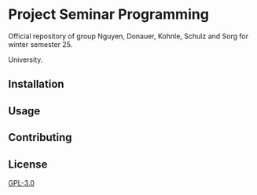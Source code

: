 # Project Seminar Programming

Official repository of group Nguyen, Donauer, Kohnle, Schulz and Sorg for winter semester 25.

University.
## Installation

## Usage


## Contributing


## License

[GPL-3.0](https://choosealicense.com/licenses/gpl-3.0/)
